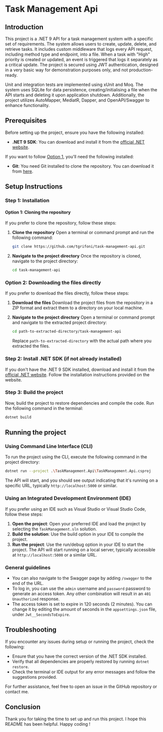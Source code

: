 # Task Management Api

## Introduction
This project is a .NET 9 API for a task management system with a specific set of requirements.
The system allows users to create, update, delete, and retrieve tasks.
It includes custom middleware that logs every API request, including method type and endpoint, into a file.
When a task with "High" priority is created or updated, an event is triggered that logs it separately as a critical update.
The project is secured using JWT authentication, designed in a very basic way for demonstration purposes only, and not production-ready. 

Unit and integration tests are implemented using xUnit and Moq.
The system uses SQLite for data persistence, creating/initialising a file when the API starts and deleting it upon application shutdown.
Additionally, the project utilizes AutoMapper, MediatR, Dapper, and OpenAPI/Swagger to enhance functionality.

## Prerequisites
Before setting up the project, ensure you have the following installed:
- **.NET 9 SDK**: You can download and install it from the [official .NET website](https://dotnet.microsoft.com/download/dotnet/9.0).

If you want to follow [Option 1](#option-1-cloning-the-repository), you'll need the following installed:
- **Git**: You need Git installed to clone the repository. You can download it from [here](https://git-scm.com/downloads).

## Setup Instructions
### Step 1: Installation
#### Option 1: Cloning the repository
If you prefer to clone the repository, follow these steps:

1. **Clone the repository**
    Open a terminal or command prompt and run the following command:
    ```bash
    git clone https://github.com/tgrifoni/task-management-api.git
    ```

2. **Navigate to the project directory**
    Once the repository is cloned, navigate to the project directory:
    ```bash
    cd task-management-api
    ```

### Option 2: Downloading the files directly
If you prefer to download the files directly, follow these steps:

1. **Download the files**
    Download the project files from the repository in a ZIP format and extract them to a directory on your local machine.

2. **Navigate to the project directory**
    Open a terminal or command prompt and navigate to the extracted project directory:
    ```bash
    cd path-to-extracted-directory/task-management-api
    ```
    Replace `path-to-extracted-directory` with the actual path where you extracted the files.

### Step 2: Install .NET SDK (if not already installed)
If you don't have the .NET 9 SDK installed, download and install it from the [official .NET website](https://dotnet.microsoft.com/download/dotnet/9.0). Follow the installation instructions provided on the website.

### Step 3: Build the project
Now, build the project to restore dependencies and compile the code.
Run the following command in the terminal:
```bash
dotnet build
```

## Running the project
### Using Command Line Interface (CLI)
To run the project using the CLI, execute the following command in the project directory:
```bash
dotnet run --project .\TaskManagement.Api\TaskManagement.Api.csproj
```
The API will start, and you should see output indicating that it's running on a specific URL, typically `http://localhost:5000` or similar.

### Using an Integrated Development Environment (IDE)
If you prefer using an IDE such as Visual Studio or Visual Studio Code, follow these steps:

1. **Open the project**: Open your preferred IDE and load the project by selecting the `TaskManagement.sln` solution.
2. **Build the solution**: Use the build option in your IDE to compile the project.
3. **Run the project**: Use the run/debug option in your IDE to start the project. The API will start running on a local server, typically accessible at `http://localhost:5000` or a similar URL.

### General guidelines
- You can also navigate to the Swagger page by adding `/swagger` to the end of the URL.
- To log in, you can use the `admin` username and `password` password to generate an access token. Any other combination will result in an `401 Unauthorized` response.
- The access token is set to expire in 120 seconds (2 minutes). You can change it by editing the amount of seconds in the `appsettings.json` file, under `Jwt__SecondsToExpire`.

## Troubleshooting
If you encounter any issues during setup or running the project, check the following:
- Ensure that you have the correct version of the .NET SDK installed.
- Verify that all dependencies are properly restored by running `dotnet restore`.
- Check the terminal or IDE output for any error messages and follow the suggestions provided.

For further assistance, feel free to open an issue in the GitHub repository or contact me.

## Conclusion
Thank you for taking the time to set up and run this project.
I hope this README has been helpful.
Happy coding !